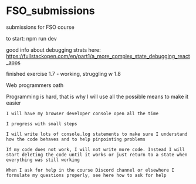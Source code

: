 # FSO_submissions
submissions for FSO course

to start:
npm run dev

good info about debugging strats here:
https://fullstackopen.com/en/part1/a_more_complex_state_debugging_react_apps






finished exercise 1.7 - working, struggling w 1.8








Web programmers oath

Programming is hard, that is why I will use all the possible means to make it easier

    I will have my browser developer console open all the time

    I progress with small steps

    I will write lots of console.log statements to make sure I understand how the code behaves and to help pinpointing problems

    If my code does not work, I will not write more code. Instead I will start deleting the code until it works or just return to a state when everything was still working

    When I ask for help in the course Discord channel or elsewhere I formulate my questions properly, see here how to ask for help
